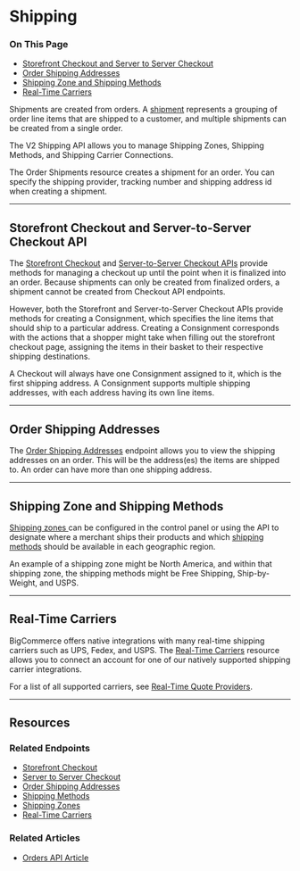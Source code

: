 # Shipping
<div class="otp" id="no-index">
	<h3> On This Page </h3>
	<ul>
    <li><a href="#shipping_storefront-server-checkout">Storefront Checkout and Server to Server Checkout</a></li>
    <li><a href="#shipping_order-shipping-addresses">Order Shipping Addresses</a></li>
    <li><a href="#shipping_shipping-zone-methods">Shipping Zone and Shipping Methods</a></li>
    <li><a href="#shipping_real-time-carriers">Real-Time Carriers</a></li>
	</ul>
</div>

<a href='#shipping_what-is-a-shipment' aria-hidden='true' class='block-anchor'  id='shipping_what-is-a-shipment'><i aria-hidden='true' class='linkify icon'></i></a>

Shipments are created from orders. A [shipment](/api-reference/orders/orders-api/order-shipments/createordershipments) represents a grouping of order line items that are shipped to a customer, and multiple shipments can be created from a single order.

The V2 Shipping API allows you to manage Shipping Zones, Shipping Methods, and Shipping Carrier Connections.

The Order Shipments resource creates a shipment for an order. You can specify the shipping provider, tracking number and shipping address id when creating a shipment.

---

<a href='#shipping_storefront-server-checkout' aria-hidden='true' class='block-anchor'  id='shipping_storefront-server-checkout'><i aria-hidden='true' class='linkify icon'></i></a>

## Storefront Checkout and Server-to-Server Checkout API

The [Storefront Checkout](https://developer.bigcommerce.com/api-reference/cart-checkout/storefront-checkout-api) and [Server-to-Server Checkout APIs](https://developer.bigcommerce.com/api-reference/cart-checkout/server-server-checkout-api) provide methods for managing a checkout up until the point when it is finalized into an order. Because shipments can only be created from finalized orders, a shipment cannot be created from Checkout API endpoints.

However, both the Storefront and Server-to-Server Checkout APIs provide methods for creating a Consignment, which specifies the line items that should ship to a particular address. Creating a Consignment corresponds with the actions that a shopper might take when filling out the storefront checkout page, assigning the items in their basket to their respective shipping destinations.

A Checkout will always have one Consignment assigned to it, which is the first shipping address. A Consignment supports multiple shipping addresses, with each address having its own line items.

---

<a href='#shipping_order-shipping-addresses' aria-hidden='true' class='block-anchor'  id='shipping_order-shipping-addresses'><i aria-hidden='true' class='linkify icon'></i></a>

## Order Shipping Addresses

The [Order Shipping Addresses](https://developer.bigcommerce.com/api-reference/orders/orders-api/order-shipping-addresses) endpoint allows you to view the shipping addresses on an order. This will be the address(es) the items are shipped to.  An order can have more than one shipping address.

---

<a href='#shipping_shipping-zone-methods' aria-hidden='true' class='block-anchor'  id='shipping_shipping-zone-methods'><i aria-hidden='true' class='linkify icon'></i></a>

## Shipping Zone and Shipping Methods

[Shipping zones ](https://developer.bigcommerce.com/api-reference/store-management/shipping-api/shipping-zones)can be configured in the control panel or using the API to designate where a merchant ships their products and which [shipping methods](https://developer.bigcommerce.com/api-reference/store-management/shipping-api/shipping-method) should be available in each geographic region.

An example of a shipping zone might be North America, and within that shipping zone, the shipping methods might be Free Shipping, Ship-by-Weight, and USPS.

---

<a href='#shipping_real-time-carriers' aria-hidden='true' class='block-anchor'  id='shipping_real-time-carriers'><i aria-hidden='true' class='linkify icon'></i></a>

## Real-Time Carriers

BigCommerce offers native integrations with many real-time shipping carriers such as UPS, Fedex, and USPS. The [Real-Time Carriers](https://developer.bigcommerce.com/api-reference/store-management/shipping-api/shipping-carrier) resource allows you to connect an account for one of our natively supported shipping carrier integrations.

For a list of all supported carriers, see [Real-Time Quote Providers](https://support.bigcommerce.com/articles/Public/Setting-Up-a-Real-Time-Shipping-Quote-Shipping-Method/#providers).

---

## Resources

### Related Endpoints
* [Storefront Checkout](https://developer.bigcommerce.com/api-reference/cart-checkout/storefront-checkout-api/checkout/checkoutsconsignmentsbycheckoutidpost)
* [Server to Server Checkout](https://developer.bigcommerce.com/api-reference/cart-checkout/server-server-checkout-api/checkout/checkoutsconsignmentsbycheckoutidpost)
* [Order Shipping Addresses](https://developer.bigcommerce.com/api-reference/orders/orders-api/order-shipping-addresses)
* [Shipping Methods](https://developer.bigcommerce.com/api-reference/store-management/shipping-api/shipping-method/createashippingmethod)
* [Shipping Zones](https://developer.bigcommerce.com/api-reference/store-management/shipping-api/shipping-zones/createashippingzones)
* [Real-Time Carriers](https://developer.bigcommerce.com/api-reference/store-management/shipping-api/shipping-carrier/postshippingcarrierconnection)
### Related Articles
* [Orders API Article](https://developer.bigcommerce.com/api-docs/orders/orders-api-overview#orders-api-overview_create-order-shipment)
